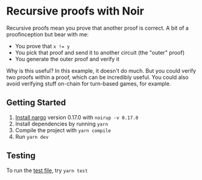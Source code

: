 # Recursive proofs with Noir

Recursive proofs mean you prove that another proof is correct. A bit of a proofinception but bear with me:

- You prove that `x != y`
- You pick that proof and send it to another circuit (the "outer" proof)
- You generate the outer proof and verify it

Why is this useful? In this example, it doesn't do much. But you could verify two proofs within a proof, which can be incredibly useful. You could also avoid verifying stuff on-chain for turn-based games, for example.

## Getting Started

1. [Install nargo](https://noir-lang.org/getting_started/nargo_installation#option-1-noirup) version 0.17.0 with `noirup -v 0.17.0`
2. Install dependencies by running `yarn`
3. Compile the project with `yarn compile`
4. Run `yarn dev`

## Testing

To run the [test file](./test/index.ts), try `yarn test`

